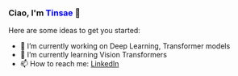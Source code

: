 ### Ciao, I'm <font color="blue"> Tinsae </font> 👋



Here are some ideas to get you started:

- 🔭 I’m currently working on Deep Learning, Transformer models
- 🌱 I’m currently learning Vision Transformers
- 📫 How to reach me: [LinkedIn](https://www.linkedin.com/in/tinsae-wondimu-techanea/)

